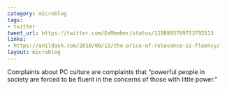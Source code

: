 ```yaml
---
category: microblog
tags:
- twitter
tweet_url: https://twitter.com/ExMember/status/1198993769753792513
links:
- https://anildash.com/2018/09/13/the-price-of-relevance-is-fluency/
layout: microblog
---
```

Complaints about PC culture are complaints that “powerful people in society are forced to be fluent in the concerns of those with little power.”

